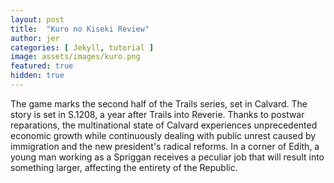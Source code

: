 ```yaml
---
layout: post
title:  "Kuro no Kiseki Review"
author: jer
categories: [ Jekyll, tutorial ]
image: assets/images/kuro.png
featured: true
hidden: true
---
```

The game marks the second half of the Trails series, set in Calvard. The story is set in S.1208, a year after Trails into Reverie. Thanks to postwar reparations, the multinational state of Calvard experiences unprecedented economic growth while continuously dealing with public unrest caused by immigration and the new president's radical reforms. In a corner of Edith, a young man working as a Spriggan receives a peculiar job that will result into something larger, affecting the entirety of the Republic.
